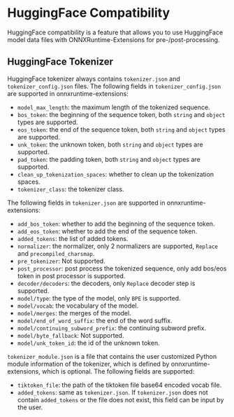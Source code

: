 # HuggingFace Compatibility

HuggingFace compatibility is a feature that allows you to use HuggingFace model data files with ONNXRuntime-Extensions for pre-/post-processing.


## HuggingFace Tokenizer

HuggingFace tokenizer always contains `tokenizer.json` and `tokenizer_config.json` files.
The following fields in `tokenizer_config.json` are supported in onnxruntime-extensions:

- `model_max_length`: the maximum length of the tokenized sequence.
- `bos_token`: the beginning of the sequence token, both `string` and `object` types are supported.
- `eos_token`: the end of the sequence token, both `string` and `object` types are supported.
- `unk_token`: the unknown token, both `string` and `object` types are supported.
- `pad_token`: the padding token, both `string` and `object` types are supported.
- `clean_up_tokenization_spaces`: whether to clean up the tokenization spaces.
- `tokenizer_class`: the tokenizer class.

The following fields in `tokenizer.json` are supported in onnxruntime-extensions:

- `add_bos_token`: whether to add the beginning of the sequence token.
- `add_eos_token`: whether to add the end of the sequence token.
- `added_tokens`: the list of added tokens.
- `normalizer`: the normalizer, only 2 normalizers are supported, `Replace` and `precompiled_charsmap`.
- `pre_tokenizer`: Not supported.
- `post_processor`: post process the tokenized sequence, only add bos/eos token in post processor is supported.
- `decoder/decoders`: the decoders, only `Replace` decoder step is supported.
- `model/type`: the type of the model, only `BPE` is supported.
- `model/vocab`: the vocabulary of the model.
- `model/merges`: the merges of the model.
- `model/end_of_word_suffix`: the end of the word suffix.
- `model/continuing_subword_prefix`: the continuing subword prefix.
- `model/byte_fallback`: Not supported.
- `model/unk_token_id`: the id of the unknown token.

`tokenizer_module.json` is a file that contains the user customized Python module information of the tokenizer, which is defined by onnxruntime-extensions, which is optional. The following fields are supported:

- `tiktoken_file`: the path of the tiktoken file base64 encoded vocab file.
- `added_tokens`: same as `tokenizer.json`. If `tokenizer.json` does not contain `added_tokens` or the file does not exist, this field can be input by the user.

